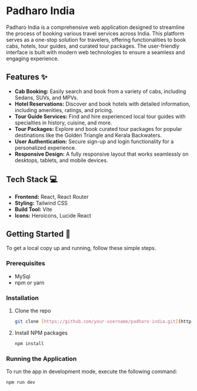 # Padharo India

Padharo India is a comprehensive web application designed to streamline the process of booking various travel services across India. This platform serves as a one-stop solution for travelers, offering functionalities to book cabs, hotels, tour guides, and curated tour packages. The user-friendly interface is built with modern web technologies to ensure a seamless and engaging experience.

## Features ✨

* **Cab Booking:** Easily search and book from a variety of cabs, including Sedans, SUVs, and MPVs.
* **Hotel Reservations:** Discover and book hotels with detailed information, including amenities, ratings, and pricing.
* **Tour Guide Services:** Find and hire experienced local tour guides with specialties in history, cuisine, and more.
* **Tour Packages:** Explore and book curated tour packages for popular destinations like the Golden Triangle and Kerala Backwaters.
* **User Authentication:** Secure sign-up and login functionality for a personalized experience.
* **Responsive Design:** A fully responsive layout that works seamlessly on desktops, tablets, and mobile devices.

## Tech Stack 💻

* **Frontend:** React, React Router
* **Styling:** Tailwind CSS
* **Build Tool:** Vite
* **Icons:** Heroicons, Lucide React

## Getting Started 🚀

To get a local copy up and running, follow these simple steps.

### Prerequisites

* MySql
* npm or yarn

### Installation

1.  Clone the repo
    ```sh
    git clone [https://github.com/your-username/padharo-india.git](https://github.com/your-username/padharo-india.git)
    ```
2.  Install NPM packages
    ```sh
    npm install
    ```

### Running the Application

To run the app in development mode, execute the following command:

```sh
npm run dev
